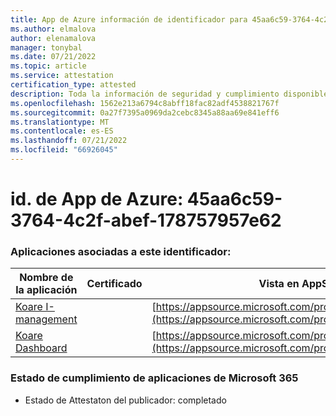 ```yaml
---
title: App de Azure información de identificador para 45aa6c59-3764-4c2f-abef-178757957e62
ms.author: elmalova
author: elenamalova
manager: tonybal
ms.date: 07/21/2022
ms.topic: article
ms.service: attestation
certification_type: attested
description: Toda la información de seguridad y cumplimiento disponible para 45aa6c59-3764-4c2f-abef-178757957e62.
ms.openlocfilehash: 1562e213a6794c8abff18fac82adf4538821767f
ms.sourcegitcommit: 0a27f7395a0969da2cebc8345a88aa69e841eff6
ms.translationtype: MT
ms.contentlocale: es-ES
ms.lasthandoff: 07/21/2022
ms.locfileid: "66926045"
---
```

# <a name="azure-app-id-45aa6c59-3764-4c2f-abef-178757957e62"></a>id. de App de Azure: 45aa6c59-3764-4c2f-abef-178757957e62


### <a name="apps-associated-with-this-id"></a>Aplicaciones asociadas a este identificador:
| **Nombre de la aplicación** | **Certificado** | **Vista en AppSource** |
|--------------|---------------|-----------------------|
| [Koare I-management](../forward/WA200004224.md) |  | [https://appsource.microsoft.com/product/office/WA200004224](https://appsource.microsoft.com/product/office/WA200004224) |
| [Koare Dashboard](../forward/WA200004403.md) |  | [https://appsource.microsoft.com/product/office/WA200004403](https://appsource.microsoft.com/product/office/WA200004403) |

### <a name="microsoft-365-app-compliance-status"></a>Estado de cumplimiento de aplicaciones de Microsoft 365
- Estado de Attestaton del publicador: completado
